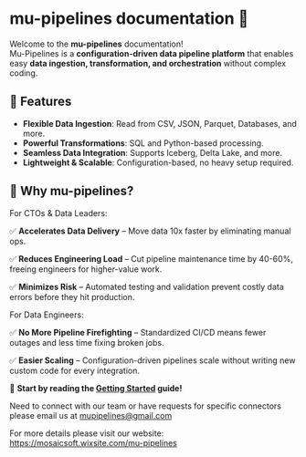 # mu-pipelines documentation 🚀

Welcome to the **mu-pipelines** documentation!  
Mu-Pipelines is a **configuration-driven data pipeline platform** that enables easy **data ingestion, transformation, and orchestration** without complex coding.

## 🌟 Features
- **Flexible Data Ingestion**: Read from CSV, JSON, Parquet, Databases, and more.
- **Powerful Transformations**: SQL and Python-based processing.
- **Seamless Data Integration**: Supports Iceberg, Delta Lake, and more.
- **Lightweight & Scalable**: Configuration-based, no heavy setup required.

## 🚀 Why mu-pipelines? 

For CTOs & Data Leaders:

✅ **Accelerates Data Delivery** – Move data 10x faster by eliminating manual ops.

✅ **Reduces Engineering Load** – Cut pipeline maintenance time by 40-60%, freeing engineers for higher-value work.

✅ **Minimizes Risk** – Automated testing and validation prevent costly data errors before they hit production.

For Data Engineers:

✅ **No More Pipeline Firefighting** – Standardized CI/CD means fewer outages and less time fixing broken jobs.

✅ **Easier Scaling** – Configuration-driven pipelines scale without writing new custom code for every integration.


📖 **Start by reading the [Getting Started](getting-started.md) guide!**

Need to connect with our team or have requests for specific connectors please email us at mupipelines@gmail.com

For more details please visit our website: https://mosaicsoft.wixsite.com/mu-pipelines